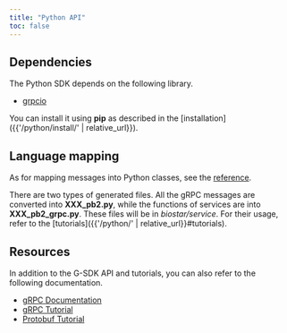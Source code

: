 ```yaml
---
title: "Python API"
toc: false
---
```


## Dependencies

The Python SDK depends on the following library.

* [grpcio](https://pypi.org/project/grpcio/)

You can install it using __pip__ as described in the [installation]({{'/python/install/' | relative_url}}).

## Language mapping

As for mapping messages into Python classes, see the [reference](https://developers.google.com/protocol-buffers/docs/reference/python-generated#message).

There are two types of generated files. All the gRPC messages are converted into __XXX\_pb2.py__, while the functions of services are into __XXX\_pb2\_grpc.py__. These files will be in _biostar/service_. For their usage, refer to the [tutorials]({{'/python/' | relative_url}}#tutorials).

## Resources

In addition to the G-SDK API and tutorials, you can also refer to the following documentation. 

* [gRPC Documentation](https://grpc.io/docs/reference/python/generated-code/)
* [gRPC Tutorial](https://grpc.io/docs/tutorials/basic/python/)
* [Protobuf Tutorial](https://developers.google.com/protocol-buffers/docs/pythontutorial)